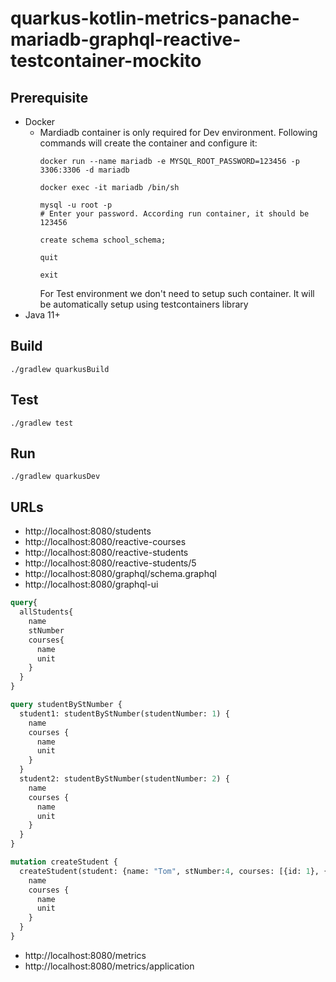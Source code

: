 # quarkus-kotlin-metrics-panache-mariadb-graphql-reactive-testcontainer-mockito
## Prerequisite
- Docker
    - Mardiadb container is only required for Dev environment. Following commands will create the container 
    and configure it:
        ```shell script
      docker run --name mariadb -e MYSQL_ROOT_PASSWORD=123456 -p 3306:3306 -d mariadb
      
      docker exec -it mariadb /bin/sh
      
      mysql -u root -p
      # Enter your password. According run container, it should be 123456
      
      create schema school_schema;
      
      quit
      
      exit
        ```
      For Test environment we don't need to setup such container. It will be automatically setup 
      using testcontainers library
- Java 11+
## Build
```shell script
./gradlew quarkusBuild
```
## Test
```shell script
./gradlew test
```
## Run
```shell script
./gradlew quarkusDev
```
## URLs
- http://localhost:8080/students
- http://localhost:8080/reactive-courses
- http://localhost:8080/reactive-students
- http://localhost:8080/reactive-students/5
- http://localhost:8080/graphql/schema.graphql
- http://localhost:8080/graphql-ui
```graphql
query{
  allStudents{
    name
    stNumber
    courses{
      name
      unit
    }
  }
}
```

```graphql
query studentByStNumber {
  student1: studentByStNumber(studentNumber: 1) {
    name
    courses {
      name
      unit
    }
  }
  student2: studentByStNumber(studentNumber: 2) {
    name
    courses {
      name
      unit
    }
  }
}
```

```graphql
mutation createStudent {
  createStudent(student: {name: "Tom", stNumber:4, courses: [{id: 1}, {id: 2}]}) {
    name
    courses {
      name
      unit
    }
  }
}
```
- http://localhost:8080/metrics
- http://localhost:8080/metrics/application